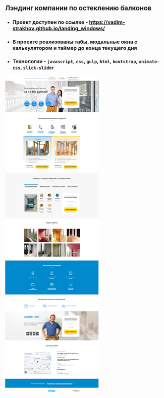 ## Лэндинг компании по остеклению балконов

 - ### Проект доступен по ссылке - https://vadim-strakhov.github.io/landing_windows/
 - ### В проекте реализованы табы, модальные окна c калькулятором и таймер до конца текущего дня
 - ### Технологии - `javascript`, `css`, `gulp`, `html`, `bootstrap`, `animate-css`, `slick-slider`

![](windows.png)
